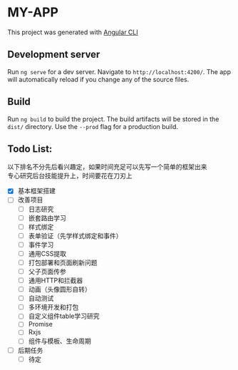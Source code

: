 # MY-APP

This project was generated with [Angular CLI](https://github.com/angular/angular-cli) 

## Development server

Run `ng serve` for a dev server. Navigate to `http://localhost:4200/`. The app will automatically reload if you change any of the source files.

## Build

Run `ng build` to build the project. The build artifacts will be stored in the `dist/` directory. Use the `--prod` flag for a production build.

## Todo List:
以下排名不分先后看兴趣定，如果时间充足可以先写一个简单的框架出来  
专心研究后台技能提升上，时间要花在刀刃上
- [x] 基本框架搭建
- [ ] 改善项目
   - [ ] 日志研究
   - [ ] 嵌套路由学习
   - [ ] 样式绑定
   - [ ] 表单验证（先学样式绑定和事件）
   - [ ] 事件学习
   - [ ] 通用CSS提取
   - [ ] 打包部署和页面刷新问题
   - [ ] 父子页面传参
   - [ ] 通用HTTP和拦截器
   - [ ] 动画（头像圆形自转）
   - [ ] 自动测试
   - [ ] 多环境开发和打包
   - [ ] 自定义组件table学习研究
   - [ ] Promise
   - [ ] Rxjs
   - [ ] 组件与模板、生命周期
- [ ] 后期任务
   - [ ] 待定
